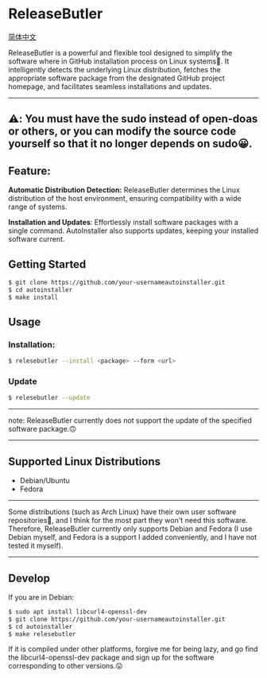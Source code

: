 # ReleaseButler
[简体中文](./REDME_ZH_CN.md)

ReleaseButler is a powerful and flexible tool designed to simplify the software where in GitHub installation process on Linux systems🤗. It intelligently detects the underlying Linux distribution, fetches the appropriate software package from the designated GitHub project homepage, and facilitates seamless installations and updates.

---
⚠️: You must have the **sudo** instead of **open-doas** or others, or you can modify the source code yourself so that it no longer depends on sudo😀.
---

## Feature:

 **Automatic Distribution Detection:** ReleaseButler determines the Linux distribution of the host environment, ensuring compatibility with a wide range of systems.

 **Installation and Updates**: Effortlessly install software packages with a single command. AutoInstaller also supports updates, keeping your installed software current. 

## Getting Started

```bash
$ git clone https://github.com/your-usernameautoinstaller.git
$ cd autoinstaller
$ make install
```

## Usage

### Installation:

```bash
$ relesebutler --install <package> --form <url>
```

### Update

```bash
$ relesebutler --update
```

---

note: ReleaseButler currently does not support the update of the specified software package.🙃

---

## Supported Linux Distributions

- Debian/Ubuntu
- Fedora

---

Some distributions (such as Arch Linux) have their own user software repositories🥲, and I think for the most part they won't need this software. Therefore, ReleaseButler currently only supports Debian and Fedora (I use Debian myself, and Fedora is a support I added conveniently, and I have not tested it myself).

---

## Develop

If you are in Debian:

```bash
$ sudo apt install libcurl4-openssl-dev
$ git clone https://github.com/your-usernameautoinstaller.git
$ cd autoinstaller
$ make relesebutler
```

If it is compiled under other platforms, forgive me for being lazy, and go find the libcurl4-openssl-dev package and sign up for the software corresponding to other versions.😛